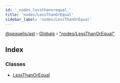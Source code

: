 ```yaml
---
id: '_nodes_lessthanorequal_'
title: 'nodes/LessThanOrEqual'
sidebar_label: 'nodes/LessThanOrEqual'
---
```


[@sequeljs/ast](../index.md) › [Globals](../globals.md) ›
["nodes/LessThanOrEqual"](_nodes_lessthanorequal_.md)

## Index

### Classes

- [LessThanOrEqual](../classes/_nodes_lessthanorequal_.lessthanorequal.md)
